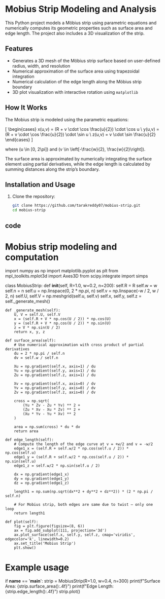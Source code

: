 # Mobius Strip Modeling and Analysis

This Python project models a Möbius strip using parametric equations and numerically computes its geometric properties such as surface area and edge length. The project also includes a 3D visualization of the strip.

## Features
- Generates a 3D mesh of the Möbius strip surface based on user-defined radius, width, and resolution
- Numerical approximation of the surface area using trapezoidal integration
- Numerical calculation of the edge length along the Möbius strip boundary
- 3D plot visualization with interactive rotation using `matplotlib`

## How It Works
The Mobius strip is modeled using the parametric equations:

\[
\begin{cases}
x(u,v) = (R + v \cdot \cos \frac{u}{2}) \cdot \cos u \\
y(u,v) = (R + v \cdot \cos \frac{u}{2}) \cdot \sin u \\
z(u,v) = v \cdot \sin \frac{u}{2}
\end{cases}
\]

where \(u \in [0, 2\pi]\) and \(v \in \left[-\frac{w}{2}, \frac{w}{2}\right]\).

The surface area is approximated by numerically integrating the surface element using partial derivatives, while the edge length is calculated by summing distances along the strip’s boundary.

## Installation and Usage

1. Clone the repository:
   ```bash
   git clone https://github.com/tarakreddy07/mobius-strip.git
   cd mobius-strip

## code
# Mobius strip modeling and computation
import numpy as np
import matplotlib.pyplot as plt
from mpl_toolkits.mplot3d import Axes3D
from scipy.integrate import simps

class MobiusStrip:
    def __init__(self, R=1.0, w=0.2, n=200):
        self.R = R
        self.w = w
        self.n = n
        self.u = np.linspace(0, 2 * np.pi, n)
        self.v = np.linspace(-w / 2, w / 2, n)
        self.U, self.V = np.meshgrid(self.u, self.v)
        self.x, self.y, self.z = self._generate_mesh()

    def _generate_mesh(self):
        U, V = self.U, self.V
        x = (self.R + V * np.cos(U / 2)) * np.cos(U)
        y = (self.R + V * np.cos(U / 2)) * np.sin(U)
        z = V * np.sin(U / 2)
        return x, y, z

    def surface_area(self):
        # Use numerical approximation with cross product of partial derivatives
        du = 2 * np.pi / self.n
        dv = self.w / self.n

        Xu = np.gradient(self.x, axis=1) / du
        Yu = np.gradient(self.y, axis=1) / du
        Zu = np.gradient(self.z, axis=1) / du

        Xv = np.gradient(self.x, axis=0) / dv
        Yv = np.gradient(self.y, axis=0) / dv
        Zv = np.gradient(self.z, axis=0) / dv

        cross = np.sqrt(
            (Yu * Zv - Zu * Yv) ** 2 +
            (Zu * Xv - Xu * Zv) ** 2 +
            (Xu * Yv - Yu * Xv) ** 2
        )

        area = np.sum(cross) * du * dv
        return area

    def edge_length(self):
        # Compute the length of the edge curve at v = +w/2 and v = -w/2
        edge1_x = (self.R + self.w/2 * np.cos(self.u / 2)) * np.cos(self.u)
        edge1_y = (self.R + self.w/2 * np.cos(self.u / 2)) * np.sin(self.u)
        edge1_z = self.w/2 * np.sin(self.u / 2)

        dx = np.gradient(edge1_x)
        dy = np.gradient(edge1_y)
        dz = np.gradient(edge1_z)

        length1 = np.sum(np.sqrt(dx**2 + dy**2 + dz**2)) * (2 * np.pi / self.n)

        # For Mobius strip, both edges are same due to twist — only one loop
        return length1

    def plot(self):
        fig = plt.figure(figsize=(8, 6))
        ax = fig.add_subplot(111, projection='3d')
        ax.plot_surface(self.x, self.y, self.z, cmap='viridis', edgecolor='k', linewidth=0.2)
        ax.set_title('Mobius Strip')
        plt.show()

# Example usage
if __name__ == '__main__':
    strip = MobiusStrip(R=1.0, w=0.4, n=300)
    print(f"Surface Area: {strip.surface_area():.4f}")
    print(f"Edge Length: {strip.edge_length():.4f}")
    strip.plot()
